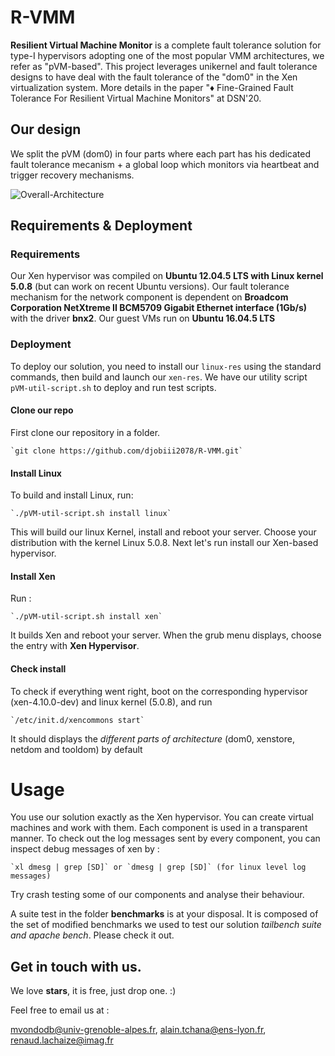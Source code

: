 # R-VMM
**Resilient Virtual Machine Monitor** is a complete fault tolerance solution for type-I hypervisors adopting one of the most popular VMM architectures, we refer as "pVM-based". This project leverages unikernel and fault tolerance designs to have deal with the fault tolerance of the "dom0" in the Xen virtualization system.
More details in the paper "♦ Fine-Grained Fault Tolerance For Resilient Virtual Machine Monitors" at DSN'20.

## Our design

We split the pVM (dom0) in four parts where each part has his dedicated fault tolerance mecanism + a global loop which monitors via heartbeat and trigger recovery mechanisms.  

![Overall-Architecture](fig/xdesign.png)

## Requirements & Deployment

### Requirements

Our Xen hypervisor was compiled on **Ubuntu 12.04.5 LTS with Linux kernel 5.0.8** (but can work on recent Ubuntu versions). 
Our fault tolerance mechanism for the network component is dependent on **Broadcom Corporation NetXtreme II BCM5709
Gigabit Ethernet interface (1Gb/s)** with the driver **bnx2**. Our guest VMs run on **Ubuntu 16.04.5 LTS** 

### Deployment 

To deploy our solution, you need to install our `linux-res` using the standard commands, then build and launch our `xen-res`. 
We have our utility script `pVM-util-script.sh` to deploy and run test scripts. 

#### Clone our repo

First clone our repository in a folder.
	
	`git clone https://github.com/djobiii2078/R-VMM.git`

#### Install Linux

To build and install Linux, run:

	`./pVM-util-script.sh install linux`

This will build our linux Kernel, install and reboot your server. Choose your distribution with the kernel Linux 5.0.8.
Next let's run install our Xen-based hypervisor.

#### Install Xen

Run : 

	`./pVM-util-script.sh install xen`

It builds Xen and reboot your server. When the grub menu displays, choose the entry with **Xen Hypervisor**.

#### Check install

To check if everything went right, boot on the corresponding hypervisor (xen-4.10.0-dev) and linux kernel (5.0.8), and run 

	`/etc/init.d/xencommons start`

It should displays the *different parts of architecture* (dom0, xenstore, netdom and tooldom) by default

# Usage

You use our solution exactly as the Xen hypervisor. You can create virtual machines and work with them. 
Each component is used in a transparent manner. To check out the log messages sent by every component, you can inspect debug messages of xen by : 

	`xl dmesg | grep [SD]` or `dmesg | grep [SD]` (for linux level log messages)


Try crash testing some of our components and analyse their behaviour.

A suite test in the folder **benchmarks** is at your disposal. It is composed of the set of modified benchmarks we used to test our solution *tailbench suite and apache bench*. Please check it out. 

## Get in touch with us.

We love **stars**, it is free, just drop one. :)

Feel free to email us at : 

mvondodb@univ-grenoble-alpes.fr, alain.tchana@ens-lyon.fr, renaud.lachaize@imag.fr 
